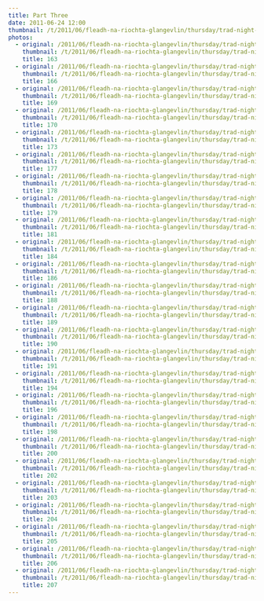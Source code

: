 ```yaml
---
title: Part Three
date: 2011-06-24 12:00
thumbnail: /t/2011/06/fleadh-na-riochta-glangevlin/thursday/trad-night-in-glan-bar-part-one/part-three/163.jpg
photos:
  - original: /2011/06/fleadh-na-riochta-glangevlin/thursday/trad-night-in-glan-bar-part-one/part-three/163.jpg
    thumbnail: /t/2011/06/fleadh-na-riochta-glangevlin/thursday/trad-night-in-glan-bar-part-one/part-three/163.jpg
    title: 163
  - original: /2011/06/fleadh-na-riochta-glangevlin/thursday/trad-night-in-glan-bar-part-one/part-three/166.jpg
    thumbnail: /t/2011/06/fleadh-na-riochta-glangevlin/thursday/trad-night-in-glan-bar-part-one/part-three/166.jpg
    title: 166
  - original: /2011/06/fleadh-na-riochta-glangevlin/thursday/trad-night-in-glan-bar-part-one/part-three/169.jpg
    thumbnail: /t/2011/06/fleadh-na-riochta-glangevlin/thursday/trad-night-in-glan-bar-part-one/part-three/169.jpg
    title: 169
  - original: /2011/06/fleadh-na-riochta-glangevlin/thursday/trad-night-in-glan-bar-part-one/part-three/170.jpg
    thumbnail: /t/2011/06/fleadh-na-riochta-glangevlin/thursday/trad-night-in-glan-bar-part-one/part-three/170.jpg
    title: 170
  - original: /2011/06/fleadh-na-riochta-glangevlin/thursday/trad-night-in-glan-bar-part-one/part-three/173.jpg
    thumbnail: /t/2011/06/fleadh-na-riochta-glangevlin/thursday/trad-night-in-glan-bar-part-one/part-three/173.jpg
    title: 173
  - original: /2011/06/fleadh-na-riochta-glangevlin/thursday/trad-night-in-glan-bar-part-one/part-three/177.jpg
    thumbnail: /t/2011/06/fleadh-na-riochta-glangevlin/thursday/trad-night-in-glan-bar-part-one/part-three/177.jpg
    title: 177
  - original: /2011/06/fleadh-na-riochta-glangevlin/thursday/trad-night-in-glan-bar-part-one/part-three/178.jpg
    thumbnail: /t/2011/06/fleadh-na-riochta-glangevlin/thursday/trad-night-in-glan-bar-part-one/part-three/178.jpg
    title: 178
  - original: /2011/06/fleadh-na-riochta-glangevlin/thursday/trad-night-in-glan-bar-part-one/part-three/179.jpg
    thumbnail: /t/2011/06/fleadh-na-riochta-glangevlin/thursday/trad-night-in-glan-bar-part-one/part-three/179.jpg
    title: 179
  - original: /2011/06/fleadh-na-riochta-glangevlin/thursday/trad-night-in-glan-bar-part-one/part-three/181.jpg
    thumbnail: /t/2011/06/fleadh-na-riochta-glangevlin/thursday/trad-night-in-glan-bar-part-one/part-three/181.jpg
    title: 181
  - original: /2011/06/fleadh-na-riochta-glangevlin/thursday/trad-night-in-glan-bar-part-one/part-three/184.jpg
    thumbnail: /t/2011/06/fleadh-na-riochta-glangevlin/thursday/trad-night-in-glan-bar-part-one/part-three/184.jpg
    title: 184
  - original: /2011/06/fleadh-na-riochta-glangevlin/thursday/trad-night-in-glan-bar-part-one/part-three/186.jpg
    thumbnail: /t/2011/06/fleadh-na-riochta-glangevlin/thursday/trad-night-in-glan-bar-part-one/part-three/186.jpg
    title: 186
  - original: /2011/06/fleadh-na-riochta-glangevlin/thursday/trad-night-in-glan-bar-part-one/part-three/188.jpg
    thumbnail: /t/2011/06/fleadh-na-riochta-glangevlin/thursday/trad-night-in-glan-bar-part-one/part-three/188.jpg
    title: 188
  - original: /2011/06/fleadh-na-riochta-glangevlin/thursday/trad-night-in-glan-bar-part-one/part-three/189.jpg
    thumbnail: /t/2011/06/fleadh-na-riochta-glangevlin/thursday/trad-night-in-glan-bar-part-one/part-three/189.jpg
    title: 189
  - original: /2011/06/fleadh-na-riochta-glangevlin/thursday/trad-night-in-glan-bar-part-one/part-three/190.jpg
    thumbnail: /t/2011/06/fleadh-na-riochta-glangevlin/thursday/trad-night-in-glan-bar-part-one/part-three/190.jpg
    title: 190
  - original: /2011/06/fleadh-na-riochta-glangevlin/thursday/trad-night-in-glan-bar-part-one/part-three/191.jpg
    thumbnail: /t/2011/06/fleadh-na-riochta-glangevlin/thursday/trad-night-in-glan-bar-part-one/part-three/191.jpg
    title: 191
  - original: /2011/06/fleadh-na-riochta-glangevlin/thursday/trad-night-in-glan-bar-part-one/part-three/194.jpg
    thumbnail: /t/2011/06/fleadh-na-riochta-glangevlin/thursday/trad-night-in-glan-bar-part-one/part-three/194.jpg
    title: 194
  - original: /2011/06/fleadh-na-riochta-glangevlin/thursday/trad-night-in-glan-bar-part-one/part-three/196.jpg
    thumbnail: /t/2011/06/fleadh-na-riochta-glangevlin/thursday/trad-night-in-glan-bar-part-one/part-three/196.jpg
    title: 196
  - original: /2011/06/fleadh-na-riochta-glangevlin/thursday/trad-night-in-glan-bar-part-one/part-three/198.jpg
    thumbnail: /t/2011/06/fleadh-na-riochta-glangevlin/thursday/trad-night-in-glan-bar-part-one/part-three/198.jpg
    title: 198
  - original: /2011/06/fleadh-na-riochta-glangevlin/thursday/trad-night-in-glan-bar-part-one/part-three/200.jpg
    thumbnail: /t/2011/06/fleadh-na-riochta-glangevlin/thursday/trad-night-in-glan-bar-part-one/part-three/200.jpg
    title: 200
  - original: /2011/06/fleadh-na-riochta-glangevlin/thursday/trad-night-in-glan-bar-part-one/part-three/202.jpg
    thumbnail: /t/2011/06/fleadh-na-riochta-glangevlin/thursday/trad-night-in-glan-bar-part-one/part-three/202.jpg
    title: 202
  - original: /2011/06/fleadh-na-riochta-glangevlin/thursday/trad-night-in-glan-bar-part-one/part-three/203.jpg
    thumbnail: /t/2011/06/fleadh-na-riochta-glangevlin/thursday/trad-night-in-glan-bar-part-one/part-three/203.jpg
    title: 203
  - original: /2011/06/fleadh-na-riochta-glangevlin/thursday/trad-night-in-glan-bar-part-one/part-three/204.jpg
    thumbnail: /t/2011/06/fleadh-na-riochta-glangevlin/thursday/trad-night-in-glan-bar-part-one/part-three/204.jpg
    title: 204
  - original: /2011/06/fleadh-na-riochta-glangevlin/thursday/trad-night-in-glan-bar-part-one/part-three/205.jpg
    thumbnail: /t/2011/06/fleadh-na-riochta-glangevlin/thursday/trad-night-in-glan-bar-part-one/part-three/205.jpg
    title: 205
  - original: /2011/06/fleadh-na-riochta-glangevlin/thursday/trad-night-in-glan-bar-part-one/part-three/206.jpg
    thumbnail: /t/2011/06/fleadh-na-riochta-glangevlin/thursday/trad-night-in-glan-bar-part-one/part-three/206.jpg
    title: 206
  - original: /2011/06/fleadh-na-riochta-glangevlin/thursday/trad-night-in-glan-bar-part-one/part-three/207.jpg
    thumbnail: /t/2011/06/fleadh-na-riochta-glangevlin/thursday/trad-night-in-glan-bar-part-one/part-three/207.jpg
    title: 207
---
```

